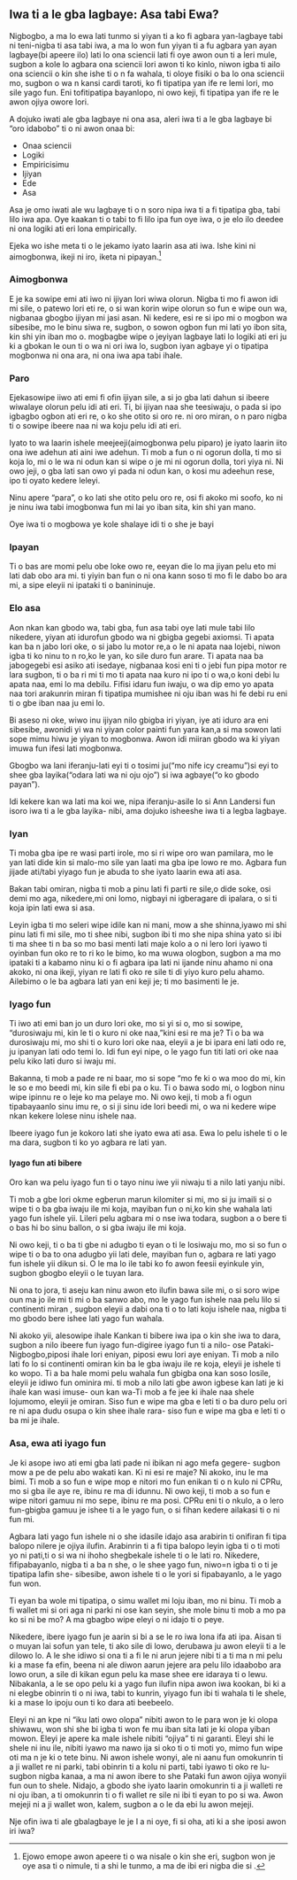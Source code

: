 ## Iwa ti a le gba lagbaye: Asa tabi Ewa?

Nigbogbo, a ma lo ewa lati tunmo si yiyan ti a ko fi agbara yan-lagbaye tabi ni teni-nigba ti asa tabi iwa, a ma lo won fun yiyan ti a fu agbara yan ayan lagbaye(bi apeere ilo) lati lo ona sciencii lati fi oye awon oun ti a leri mule, sugbon a kole lo agbara ona sciencii lori awon ti ko kinlo, niwon igba ti ailo ona sciencii o kin she ishe ti o n fa wahala, ti oloye fisiki o ba lo ona sciencii mo, sugbon o wa n kansi cardi taroti, ko fi tipatipa yan ife re lemi lori, mo sile yago fun. Eni tofitipatipa bayanlopo, ni owo keji, fi tipatipa yan ife re le awon ojiya owore lori.

A dojuko iwati ale gba lagbaye ni ona asa, aleri iwa ti a le gba lagbaye bi “oro idabobo” ti o ni awon onaa bi:

- Onaa sciencii
- Logiki
- Empiricisimu
- Ijiyan
- Ede
- Asa

Asa je omo iwati ale wu lagbaye ti o n soro nipa iwa ti a fi tipatipa gba, tabi lilo iwa apa. Oye kaakan ti o tabi to fi lilo ipa fun oye iwa, o je elo ilo deedee ni ona logiki ati eri lona empirically.

Ejeka wo ishe meta ti o le jekamo iyato laarin asa ati iwa. Ishe kini ni aimogbonwa, ikeji ni iro, iketa ni pipayan.[^9]

### Aimogbonwa

E je ka sowipe emi ati iwo ni ijiyan lori wiwa olorun. Nigba ti mo fi awon idi mi sile, o patewo lori eti re,  o si wan korin wipe olorun so fun e wipe oun wa, nigbanaa gbogbo ijiyan mi jasi asan. Ni kedere, esi re si ipo mi o mogbon wa sibesibe, mo le binu siwa re, sugbon, o sowon  ogbon fun mi lati yo ibon sita, kin shi yin iban mo o. mogbagbe wipe o jeyiyan lagbaye lati lo logiki ati eri ju ki a gbokan le oun ti o wa ni ori iwa lo, sugbon iyan agbaye yi o tipatipa mogbonwa ni ona ara, ni ona iwa apa tabi ihale.

### Paro

Ejekasowipe iiwo ati emi fi ofin ijiyan sile, a si jo gba lati dahun si ibeere wiwalaye olorun pelu idi ati eri. Ti, bi ijiyan naa she teesiwaju, o pada si ipo igbagbo ogbon ati eri re, o ko she otito si oro re. ni oro miran, o n paro nigba ti o sowipe ibeere naa ni wa koju pelu idi ati eri.

Iyato to wa laarin ishele meejeeji(aimogbonwa pelu piparo) je iyato laarin iito ona iwe adehun ati aini iwe adehun. Ti mob a fun o ni ogorun dolla, ti mo si koja lo, mi o le wa ni odun kan si wipe o je mi ni ogorun dolla, tori yiya ni. Ni owo jeji, o gba lati san owo yi pada ni odun kan, o kosi mu adeehun rese, ipo ti oyato kedere leleyi.

Ninu apere “para”, o ko lati she otito pelu oro re, osi fi akoko mi soofo, ko ni je ninu iwa tabi imogbonwa fun mi lai yo iban sita, kin shi yan mano.

Oye iwa ti o mogbowa ye kole shalaye idi ti o she je bayi

### Ipayan

Ti o bas are momi pelu obe loke owo re, eeyan die lo ma jiyan pelu eto mi lati dab obo ara mi. ti yiyin ban fun o ni ona kann soso ti mo fi le dabo bo ara mi, a sipe eleyii ni ipataki ti o banininuje.

### Elo asa

Aon nkan kan gbodo wa, tabi gba, fun asa tabi oye lati mule tabi lilo nikedere, yiyan ati idurofun gbodo wa ni gbigba gegebi axiomsi. Ti apata kan ba n jabo lori oke, o si jabo lu motor re,a o le ni apata naa lojebi, niwon igba ti ko ninu to n ro,ko le yan, ko sile duro fun arare. Ti apata naa ba jabogegebi esi asiko ati isedaye, nigbanaa kosi eni ti o jebi fun pipa motor re lara sugbon, ti o ba ri mi ti mo ti apata naa kuro ni ipo ti o wa,o koni debi lu apata naa, emi lo ma debilu. Fifisi idaru fun iwaju, o wa dip emo yo apata naa tori arakunrin miran fi tipatipa mumishee ni oju iban was hi fe debi ru eni ti o gbe iban naa ju emi lo.

Bi aseso ni oke, wiwo inu ijiyan nilo gbigba iri yiyan, iye ati iduro ara eni sibesibe, awonidi yi wa ni yiyan color painti fun yara kan,a si ma sowon lati sope mimu hiwu je yiyan to mogbonwa. Awon idi miiran gbodo wa ki yiyan imuwa fun ifesi lati mogbonwa.

Gbogbo wa lani iferanju-lati eyi ti o tosimi ju(“mo nife icy creamu”)si eyi to shee gba layika(“odara lati wa ni oju ojo”) si iwa agbaye(“o ko gbodo payan”).

Idi kekere kan wa lati ma koi we, nipa iferanju-asile lo si Ann Landersi fun isoro iwa ti a le gba layika- nibi, ama dojuko isheeshe iwa ti a legba lagbaye.

### Iyan

Ti moba gba ipe re wasi parti irole, mo si ri wipe oro wan pamilara, mo le yan lati dide kin si malo-mo sile yan laati ma gba ipe lowo re mo. Agbara fun jijade ati/tabi yiyago fun je abuda to she iyato laarin ewa ati asa.

Bakan tabi omiran, nigba ti mob a pinu lati fi parti re sile,o dide soke, osi demi mo aga, nikedere,mi oni lomo, nigbayi ni igberagare di ipalara, o si ti koja ipin lati ewa si asa.

Leyin igba ti mo seleri wipe idile kan ni mani, mow a she shinna,iyawo mi shi pinu lati fi mi sile, mo ti shee nibi, sugbon ibi ti mo she nipa shina yato si ibi ti ma shee ti n ba so mo basi menti lati maje kolo a o ni lero lori iyawo ti oyinban fun oko re to ri ko le bimo, ko ma wuwa ologbon, sugbon a ma mo ipataki ti a kabamo ninu ki o fi agbara ipa lati ni ijande ninu ahamo ni ona akoko, ni ona ikeji, yiyan re lati fi oko re sile ti di yiyo kuro pelu ahamo. Ailebimo o le ba agbara lati yan eni keji je; ti mo basimenti le je.

### Iyago fun

Ti iwo ati emi ban jo un duro lori oke, mo si yi si o, mo si sowipe, “durosiwaju mi, kin le ti o kuro ni oke naa,”kini esi re ma je? Ti o ba wa durosiwaju mi, mo shi ti o kuro lori oke naa, eleyii a je bi ipara eni lati odo re, ju ipanyan lati odo temi lo. Idi fun eyi nipe, o le yago fun titi lati ori oke naa pelu kiko lati duro si iwaju mi.

Bakanna, ti mob a  pade re ni baar, mo si sope “mo fe ki o wa moo do mi, kin le so e mo beedi mi, kin sile fi ebi pa o ku. Ti o bawa sodo mi, o logbon ninu wipe ipinnu re o leje ko ma pelaye mo. Ni owo keji, ti mob a fi ogun tipabayaanlo sinu imu re, o si ji sinu ide lori beedi mi, o wa ni kedere wipe nkan kekere lolese ninu ishele naa.

Ibeere iyago fun je kokoro lati she iyato ewa ati asa. Ewa lo pelu ishele ti o le ma dara, sugbon ti ko yo agbara re lati yan.

#### Iyago fun ati bibere

Oro kan wa pelu iyago fun ti o tayo ninu iwe yii niwaju ti a nilo lati yanju nibi.

Ti mob a gbe lori okme egberun marun kilomiter si mi, mo si ju imaili si o wipe ti o ba gba iwaju ile mi koja, mayiban fun o ni,ko kin she wahala lati yago fun ishele yii. Lileri pelu agbara mi o nse iwa todara, sugbon a o bere ti o bas hi bo sinu ballon, o si gba iwaju ile mi koja.

Ni owo keji, ti o ba ti gbe ni adugbo ti eyan o ti le losiwaju mo, mo si so fun o wipe ti o ba to ona adugbo yii lati dele, mayiban fun o, agbara re lati yago fun ishele yii dikun si. O le ma lo ile tabi ko fo awon feesii eyinkule yin, sugbon gbogbo eleyii o le tuyan lara.

Ni ona to jora, ti aseju kan ninu awon eto ilufin bawa sile mi, o si soro wipe oun ma jo ile mi ti mi o ba sanwo abo, mo le yago fun ishele naa pelu lilo si continenti miran , sugbon eleyii a dabi ona ti o to lati koju ishele naa, nigba ti mo gbodo bere ishee lati yago fun wahala.

Ni akoko yii, alesowipe ihale Kankan ti bibere iwa ipa o kin she iwa to dara, sugbon a nilo ibeere fun iyago fun-digiree iyago fun ti a nilo- ose Pataki-Nigbogbo,piposi ihale lori eniyan, piposi ewu lori aye eniyan. Ti mob a nilo lati fo lo si continenti omiran kin ba le gba iwaju ile re koja, eleyii je ishele ti ko wopo. Ti a ba hale momi pelu wahala fun gbigba ona kan soso losile, eleyii je idiwo fun ominira mi. ti mob a nilo lati gbe awon igbese kan lati je ki ihale kan wasi imuse- oun kan wa-Ti mob a fe jee ki ihale naa shele lojumomo, eleyii je omiran. Siso fun e wipe ma gba e leti ti o ba duro pelu ori re ni apa dudu osupa o kin shee ihale rara- siso fun e wipe ma gba e leti ti o ba mi je ihale.

### Asa, ewa ati iyago fun

Je ki asope iwo ati emi gba lati pade ni ibikan ni ago mefa gegere- sugbon mow a pe de pelu abo wakati kan. Ki ni esi re maje? Ni akoko, inu le ma bimi. Ti mob a so fun e wipe mop e nitori mo fun enikan ti o n kulo ni CPRu, mo si gba ile aye re, ibinu re ma di idunnu. Ni owo keji, ti mob a so fun e wipe nitori gamuu ni mo sepe, ibinu re ma posi. CPRu eni ti o nkulo, a o lero fun-gbigba gamuu je ishee ti a le yago fun, o si fihan kedere ailakasi ti o ni fun mi.

Agbara lati yago fun ishele ni o she idasile idajo asa arabirin ti onifiran fi tipa balopo nilere je ojiya ilufin. Arabinrin ti a fi tipa balopo leyin igba ti o ti moti yo ni pati,ti o si wa ni ihoho shegbekale ishele ti o le lati ro. Nikedere, fifipabayanlo, nigba ti a ba n she, o le shee yago fun, niwo=n igba ti o ti je tipatipa lafin she- sibesibe, awon ishele ti o le yori si fipabayanlo, a le yago fun won.

Ti eyan ba wole mi tipatipa, o simu wallet mi loju iban, mo ni binu. Ti mob a fi wallet mi si ori aga ni parki ni ose kan seyin, she mole binu ti mob a mo pa ko si ni be mo? A ma gbagbo wipe eleyi o ni idajo ti o peye.

Nikedere, ibere iyago fun je aarin si bi a se le ro iwa lona ifa ati ipa. Aisan ti o muyan lai sofun yan tele, ti ako sile di lowo, derubawa ju awon eleyii ti a le dilowo lo. A le she idiwo si ona ti a fi le ni arun jejere nibi ti a ti ma n mi pelu ki a mase fa efin, beena ni ale diwon aarun jejere ara pelu lilo idaabobo ara lowo orun, a sile di kikan egun pelu ka mase shee ere idaraya ti o lewu. Nibakanla, a le se opo pelu ki a yago fun ilufin nipa awon iwa kookan, bi ki a ni elegbe obinrin ti o ni iwa, tabi to kunrin, yiyago fun ibi ti wahala ti le shele, ki a mase lo ipoju oun ti ko dara ati beebeelo.

Eleyi ni an kpe ni “iku lati owo olopa” nibiti awon to le para won je ki olopa shiwawu, won shi she bi igba ti won fe mu iban sita lati je ki olopa yiban mowon. Eleyi je apere ka male ishele nibiti “ojiya” ti ni garanti. Eleyi shi le shele ni inu ile, nibiti iyawo ma nawo ija si oko ti o ti moti yo, mimo fun wipe oti ma n je ki o tete binu. Ni awon ishele wonyi, ale ni aanu fun omokunrin ti a ji wallet re ni parki, tabi obinrin ti a kolu ni parti, tabi iyawo ti oko re lu-sugbon nigba kanaa, a ma ni awon ibere to she Pataki fun awon ojiya wonyii fun oun to shele. Nidajo, a gbodo she iyato laarin omokunrin ti a ji walleti re ni oju iban, a ti omokunrin ti o fi wallet re sile ni ibi ti eyan to po si wa. Awon mejeji ni a ji wallet won, kalem, sugbon a o le da ebi lu awon mejeji.

Nje ofin iwa ti ale gbalagbaye le je I a ni oye, fi si oha, ati ki a she iposi awon iri iwa?

[^9]: Ejowo emope awon apeere ti o wa nisale o kin she eri, sugbon won je oye asa ti o nimule, ti a shi le tunmo, a ma de ibi eri nigba die si
.
